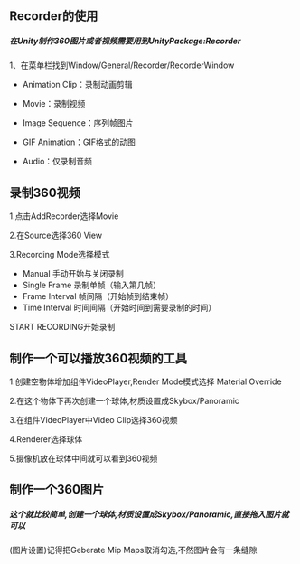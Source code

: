 ## Recorder的使用

##### 在Unity制作360图片或者视频需要用到UnityPackage:Recorder

1、在菜单栏找到Window/General/Recorder/RecorderWindow

- Animation Clip：录制动画剪辑

- Movie：录制视频

- Image Sequence：序列帧图片

- GIF Animation：GIF格式的动图

- Audio：仅录制音频

## 录制360视频

1.点击AddRecorder选择Movie

2.在Source选择360 View

3.Recording Mode选择模式

- Manual 手动开始与关闭录制
- Single Frame 录制单帧（输入第几帧）
- Frame Interval 帧间隔（开始帧到结束帧）
- Time Interval 时间间隔（开始时间到需要录制的时间）

START RECORDING开始录制

## 制作一个可以播放360视频的工具

1.创建空物体增加组件VideoPlayer,Render Mode模式选择 Material Override

2.在这个物体下再次创建一个球体,材质设置成Skybox/Panoramic

3.在组件VideoPlayer中Video Clip选择360视频

4.Renderer选择球体

5.摄像机放在球体中间就可以看到360视频

## 制作一个360图片

##### 这个就比较简单,创建一个球体,材质设置成Skybox/Panoramic,直接拖入图片就可以

(图片设置)记得把Geberate Mip Maps取消勾选,不然图片会有一条缝隙





